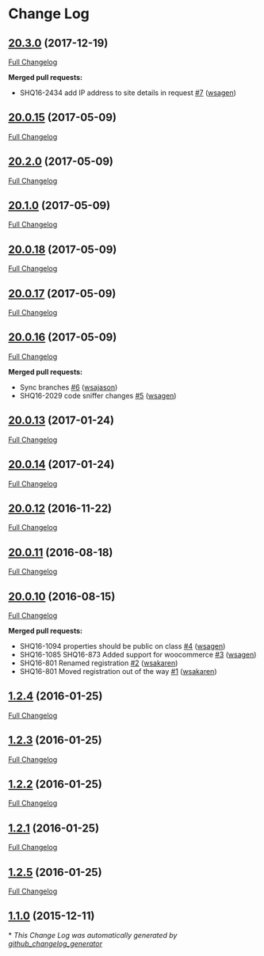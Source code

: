 # Change Log

## [20.3.0](https://github.com/webshopapps/library-ws/tree/20.3.0) (2017-12-19)
[Full Changelog](https://github.com/webshopapps/library-ws/compare/20.0.15...20.3.0)

**Merged pull requests:**

- SHQ16-2434 add IP address to site details in request [\#7](https://github.com/webshopapps/library-ws/pull/7) ([wsagen](https://github.com/wsagen))

## [20.0.15](https://github.com/webshopapps/library-ws/tree/20.0.15) (2017-05-09)
[Full Changelog](https://github.com/webshopapps/library-ws/compare/20.2.0...20.0.15)

## [20.2.0](https://github.com/webshopapps/library-ws/tree/20.2.0) (2017-05-09)
[Full Changelog](https://github.com/webshopapps/library-ws/compare/20.1.0...20.2.0)

## [20.1.0](https://github.com/webshopapps/library-ws/tree/20.1.0) (2017-05-09)
[Full Changelog](https://github.com/webshopapps/library-ws/compare/20.0.18...20.1.0)

## [20.0.18](https://github.com/webshopapps/library-ws/tree/20.0.18) (2017-05-09)
[Full Changelog](https://github.com/webshopapps/library-ws/compare/20.0.17...20.0.18)

## [20.0.17](https://github.com/webshopapps/library-ws/tree/20.0.17) (2017-05-09)
[Full Changelog](https://github.com/webshopapps/library-ws/compare/20.0.16...20.0.17)

## [20.0.16](https://github.com/webshopapps/library-ws/tree/20.0.16) (2017-05-09)
[Full Changelog](https://github.com/webshopapps/library-ws/compare/20.0.13...20.0.16)

**Merged pull requests:**

- Sync branches [\#6](https://github.com/webshopapps/library-ws/pull/6) ([wsajason](https://github.com/wsajason))
- SHQ16-2029 code sniffer changes [\#5](https://github.com/webshopapps/library-ws/pull/5) ([wsagen](https://github.com/wsagen))

## [20.0.13](https://github.com/webshopapps/library-ws/tree/20.0.13) (2017-01-24)
[Full Changelog](https://github.com/webshopapps/library-ws/compare/20.0.14...20.0.13)

## [20.0.14](https://github.com/webshopapps/library-ws/tree/20.0.14) (2017-01-24)
[Full Changelog](https://github.com/webshopapps/library-ws/compare/20.0.12...20.0.14)

## [20.0.12](https://github.com/webshopapps/library-ws/tree/20.0.12) (2016-11-22)
[Full Changelog](https://github.com/webshopapps/library-ws/compare/20.0.11...20.0.12)

## [20.0.11](https://github.com/webshopapps/library-ws/tree/20.0.11) (2016-08-18)
[Full Changelog](https://github.com/webshopapps/library-ws/compare/20.0.10...20.0.11)

## [20.0.10](https://github.com/webshopapps/library-ws/tree/20.0.10) (2016-08-15)
[Full Changelog](https://github.com/webshopapps/library-ws/compare/1.2.4...20.0.10)

**Merged pull requests:**

- SHQ16-1094 properties should be public on class [\#4](https://github.com/webshopapps/library-ws/pull/4) ([wsagen](https://github.com/wsagen))
- SHQ16-1085 SHQ16-873 Added support for woocommerce [\#3](https://github.com/webshopapps/library-ws/pull/3) ([wsagen](https://github.com/wsagen))
- SHQ16-801 Renamed registration [\#2](https://github.com/webshopapps/library-ws/pull/2) ([wsakaren](https://github.com/wsakaren))
- SHQ16-801 Moved registration out of the way [\#1](https://github.com/webshopapps/library-ws/pull/1) ([wsakaren](https://github.com/wsakaren))

## [1.2.4](https://github.com/webshopapps/library-ws/tree/1.2.4) (2016-01-25)
[Full Changelog](https://github.com/webshopapps/library-ws/compare/1.2.3...1.2.4)

## [1.2.3](https://github.com/webshopapps/library-ws/tree/1.2.3) (2016-01-25)
[Full Changelog](https://github.com/webshopapps/library-ws/compare/1.2.2...1.2.3)

## [1.2.2](https://github.com/webshopapps/library-ws/tree/1.2.2) (2016-01-25)
[Full Changelog](https://github.com/webshopapps/library-ws/compare/1.2.1...1.2.2)

## [1.2.1](https://github.com/webshopapps/library-ws/tree/1.2.1) (2016-01-25)
[Full Changelog](https://github.com/webshopapps/library-ws/compare/1.2.5...1.2.1)

## [1.2.5](https://github.com/webshopapps/library-ws/tree/1.2.5) (2016-01-25)
[Full Changelog](https://github.com/webshopapps/library-ws/compare/1.1.0...1.2.5)

## [1.1.0](https://github.com/webshopapps/library-ws/tree/1.1.0) (2015-12-11)


\* *This Change Log was automatically generated by [github_changelog_generator](https://github.com/skywinder/Github-Changelog-Generator)*